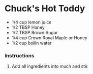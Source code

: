 # Chuck's Hot Toddy
- 1/4 cup lemon juice
- 1/2 TBSP Honey
- 1/2 TBSP Brown Sugar
- 1/4 cup Crown Royal Maple or Honey
- 1/2 cup boilin water

### Instructions
1. Add all ingredients into much and stir.
